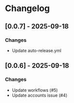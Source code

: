 # Changelog

## [0.0.7] - 2025-09-18

### Changes
- Update auto-release.yml


## [0.0.6] - 2025-09-18

### Changes
- Update workflows (#5)
- Update accounts issue (#4)


